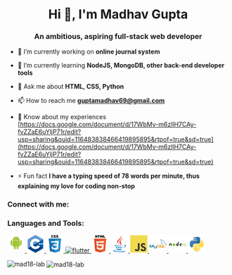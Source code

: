 <h1 align="center">Hi 👋, I'm Madhav Gupta</h1>
<h3 align="center">An ambitious, aspiring full-stack web developer</h3>

- 🔭 I’m currently working on **online journal system**

- 🌱 I’m currently learning **NodeJS, MongoDB, other back-end developer tools**

- 💬 Ask me about **HTML, CSS, Python**

- 📫 How to reach me **guptamadhav69@gmail.com**

- 📄 Know about my experiences [https://docs.google.com/document/d/17WbMv-m6zllH7CAy-fvZZaE6uYljP71r/edit?usp=sharing&ouid=116483838466419895895&rtpof=true&sd=true](https://docs.google.com/document/d/17WbMv-m6zllH7CAy-fvZZaE6uYljP71r/edit?usp=sharing&ouid=116483838466419895895&rtpof=true&sd=true)

- ⚡ Fun fact **I have a typing speed of 78 words per minute, thus explaining my love for coding non-stop**

<h3 align="left">Connect with me:</h3>
<p align="left">
</p>

<h3 align="left">Languages and Tools:</h3>
<p align="left"> <a href="https://developer.android.com" target="_blank" rel="noreferrer"> <img src="https://raw.githubusercontent.com/devicons/devicon/master/icons/android/android-original-wordmark.svg" alt="android" width="40" height="40"/> </a> <a href="https://www.w3schools.com/cpp/" target="_blank" rel="noreferrer"> <img src="https://raw.githubusercontent.com/devicons/devicon/master/icons/cplusplus/cplusplus-original.svg" alt="cplusplus" width="40" height="40"/> </a> <a href="https://www.w3schools.com/css/" target="_blank" rel="noreferrer"> <img src="https://raw.githubusercontent.com/devicons/devicon/master/icons/css3/css3-original-wordmark.svg" alt="css3" width="40" height="40"/> </a> <a href="https://flutter.dev" target="_blank" rel="noreferrer"> <img src="https://www.vectorlogo.zone/logos/flutterio/flutterio-icon.svg" alt="flutter" width="40" height="40"/> </a> <a href="https://www.w3.org/html/" target="_blank" rel="noreferrer"> <img src="https://raw.githubusercontent.com/devicons/devicon/master/icons/html5/html5-original-wordmark.svg" alt="html5" width="40" height="40"/> </a> <a href="https://www.java.com" target="_blank" rel="noreferrer"> <img src="https://raw.githubusercontent.com/devicons/devicon/master/icons/java/java-original.svg" alt="java" width="40" height="40"/> </a> <a href="https://developer.mozilla.org/en-US/docs/Web/JavaScript" target="_blank" rel="noreferrer"> <img src="https://raw.githubusercontent.com/devicons/devicon/master/icons/javascript/javascript-original.svg" alt="javascript" width="40" height="40"/> </a> <a href="https://www.mysql.com/" target="_blank" rel="noreferrer"> <img src="https://raw.githubusercontent.com/devicons/devicon/master/icons/mysql/mysql-original-wordmark.svg" alt="mysql" width="40" height="40"/> </a> <a href="https://nodejs.org" target="_blank" rel="noreferrer"> <img src="https://raw.githubusercontent.com/devicons/devicon/master/icons/nodejs/nodejs-original-wordmark.svg" alt="nodejs" width="40" height="40"/> </a> <a href="https://www.python.org" target="_blank" rel="noreferrer"> <img src="https://raw.githubusercontent.com/devicons/devicon/master/icons/python/python-original.svg" alt="python" width="40" height="40"/> </a> </p>

<p><img align="left" src="https://github-readme-stats.vercel.app/api/top-langs?username=mad18-lab&show_icons=true&locale=en&layout=compact" alt="mad18-lab" /></p>

<p>&nbsp;<img align="center" src="https://github-readme-stats.vercel.app/api?username=mad18-lab&show_icons=true&locale=en" alt="mad18-lab" /></p>

